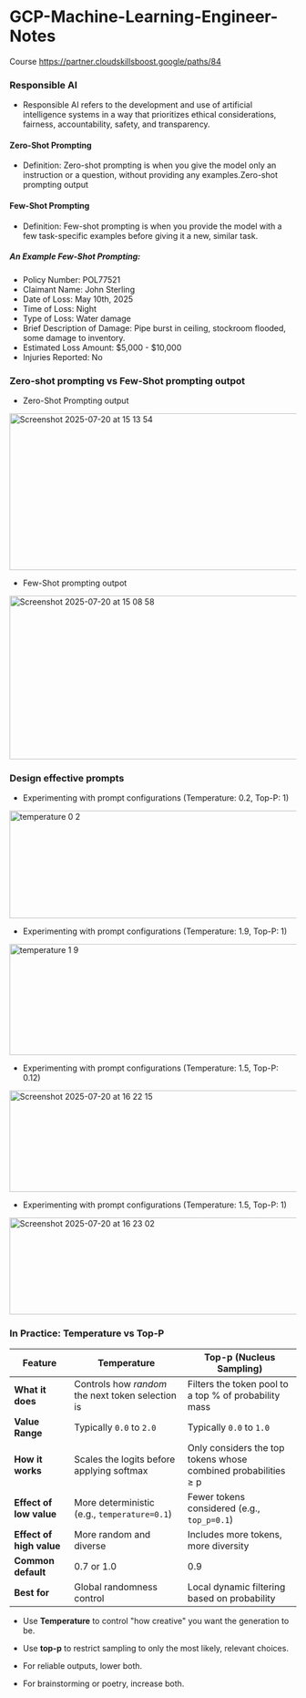 # GCP-Machine-Learning-Engineer-Notes

Course https://partner.cloudskillsboost.google/paths/84

### Responsible AI 
- Responsible AI refers to the development and use of artificial intelligence systems in a way that prioritizes ethical considerations, fairness, accountability, safety, and transparency.

#### Zero-Shot Prompting
- Definition: Zero-shot prompting is when you give the model only an instruction or a question, without providing any examples.Zero-shot prompting output

#### Few-Shot Prompting
- Definition: Few-shot prompting is when you provide the model with a few task-specific examples before giving it a new, similar task.

##### An Example Few-Shot Prompting:
- Policy Number: POL77521
- Claimant Name: John Sterling
- Date of Loss: May 10th, 2025
- Time of Loss: Night
- Type of Loss: Water damage
- Brief Description of Damage: Pipe burst in ceiling, stockroom flooded, some damage to inventory.
- Estimated Loss Amount: $5,000 - $10,000
- Injuries Reported: No


### Zero-shot prompting vs Few-Shot prompting outpot
- Zero-Shot Prompting output
<img width="708" height="275" alt="Screenshot 2025-07-20 at 15 13 54" src="https://github.com/user-attachments/assets/e353dc28-6f39-42ce-b990-4f35ffac3cbe" />

- Few-Shot prompting outpot
<img width="700" height="287" alt="Screenshot 2025-07-20 at 15 08 58" src="https://github.com/user-attachments/assets/fedd03bb-82b2-4b5f-adfe-bc15143836e4" />


### Design effective prompts

- Experimenting with prompt configurations (Temperature: 0.2, Top-P: 1)
<img width="654" height="189" alt="temperature 0 2" src="https://github.com/user-attachments/assets/c2b6f521-1639-424c-b19e-6423659bd7d0" />

- Experimenting with prompt configurations (Temperature: 1.9, Top-P: 1)
<img width="655" height="195" alt="temperature 1 9" src="https://github.com/user-attachments/assets/486c2d08-77a7-4ac5-8289-7417b0682dc5" />

- Experimenting with prompt configurations (Temperature: 1.5, Top-P: 0.12)
<img width="799" height="178" alt="Screenshot 2025-07-20 at 16 22 15" src="https://github.com/user-attachments/assets/81f32f6e-2285-443a-ab92-44b26767dbd4" />

- Experimenting with prompt configurations (Temperature: 1.5, Top-P: 1)
<img width="792" height="170" alt="Screenshot 2025-07-20 at 16 23 02" src="https://github.com/user-attachments/assets/acb1ec8d-ca32-4585-8af4-2990ec62e44c" />


### In Practice: Temperature vs Top-P
| Feature                  | **Temperature**                                   | **Top-p (Nucleus Sampling)**                                   |
| ------------------------ | ------------------------------------------------- | -------------------------------------------------------------- |
| **What it does**         | Controls how *random* the next token selection is | Filters the token pool to a top % of probability mass          |
| **Value Range**          | Typically `0.0` to `2.0`                          | Typically `0.0` to `1.0`                                       |
| **How it works**         | Scales the logits before applying softmax         | Only considers the top tokens whose combined probabilities ≥ p |
| **Effect of low value**  | More deterministic (e.g., `temperature=0.1`)      | Fewer tokens considered (e.g., `top_p=0.1`)                    |
| **Effect of high value** | More random and diverse                           | Includes more tokens, more diversity                           |
| **Common default**       | 0.7 or 1.0                                        | 0.9                                                            |
| **Best for**             | Global randomness control                         | Local dynamic filtering based on probability                   |


- Use **Temperature** to control "how creative" you want the generation to be.

- Use **top-p** to restrict sampling to only the most likely, relevant choices.

- For reliable outputs, lower both.

- For brainstorming or poetry, increase both.



